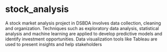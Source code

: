# stock_analysis
A stock market analysis project in DSBDA involves data collection, cleaning and organization. Techniques such as exploratory data analysis, statistical analysis and machine learning are applied to develop predictive models and identify investment opportunities. Data visualization tools like Tableau are used to present insights and help stakeholders

